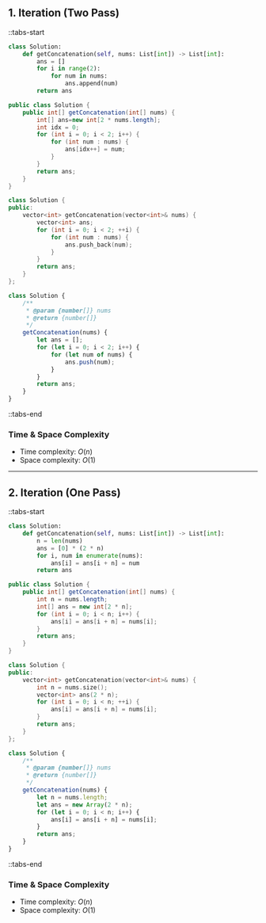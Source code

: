 ## 1. Iteration (Two Pass)

::tabs-start

```python
class Solution:
    def getConcatenation(self, nums: List[int]) -> List[int]:
        ans = []
        for i in range(2):
            for num in nums:
                ans.append(num)
        return ans
```

```java
public class Solution {
    public int[] getConcatenation(int[] nums) {
        int[] ans=new int[2 * nums.length];
        int idx = 0;
        for (int i = 0; i < 2; i++) {
            for (int num : nums) {
                ans[idx++] = num;
            }
        }
        return ans;
    }
}
```

```cpp
class Solution {
public:
    vector<int> getConcatenation(vector<int>& nums) {
        vector<int> ans;
        for (int i = 0; i < 2; ++i) {
            for (int num : nums) {
                ans.push_back(num);
            }
        }
        return ans;
    }
};
```

```javascript
class Solution {
    /**
     * @param {number[]} nums
     * @return {number[]}
     */
    getConcatenation(nums) {
        let ans = [];
        for (let i = 0; i < 2; i++) {
            for (let num of nums) {
                ans.push(num);
            }
        }
        return ans;
    }
}
```

::tabs-end

### Time & Space Complexity

* Time complexity: $O(n)$
* Space complexity: $O(1)$

---

## 2. Iteration (One Pass)

::tabs-start

```python
class Solution:
    def getConcatenation(self, nums: List[int]) -> List[int]:
        n = len(nums)
        ans = [0] * (2 * n)
        for i, num in enumerate(nums):
            ans[i] = ans[i + n] = num
        return ans
```

```java
public class Solution {
    public int[] getConcatenation(int[] nums) {
        int n = nums.length;
        int[] ans = new int[2 * n];
        for (int i = 0; i < n; i++) {
            ans[i] = ans[i + n] = nums[i];
        }
        return ans;
    }
}
```

```cpp
class Solution {
public:
    vector<int> getConcatenation(vector<int>& nums) {
        int n = nums.size();
        vector<int> ans(2 * n);
        for (int i = 0; i < n; ++i) {
            ans[i] = ans[i + n] = nums[i];
        }
        return ans;
    }
};
```

```javascript
class Solution {
    /**
     * @param {number[]} nums
     * @return {number[]}
     */
    getConcatenation(nums) {
        let n = nums.length;
        let ans = new Array(2 * n);
        for (let i = 0; i < n; i++) {
            ans[i] = ans[i + n] = nums[i];
        }
        return ans;
    }
}
```

::tabs-end

### Time & Space Complexity

* Time complexity: $O(n)$
* Space complexity: $O(1)$